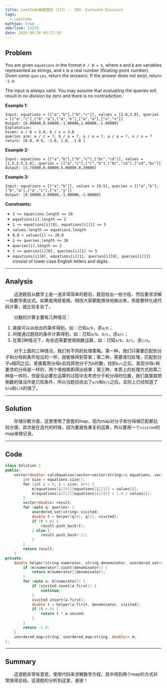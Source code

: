 ```yaml
---
title: LeetCode解题报告（172）-- 399. Evaluate Division
tags:
  - LeetCode
mathjax: true
abbrlink: 13270
date: 2020-09-28 00:27:19
---
```


## Problem

You are given `equations` in the format `A / B = k`, where `A` and `B` are variables represented as strings, and `k` is a real number (floating-point number). Given some `queries`, return *the answers*. If the answer does not exist, return `-1.0`.

The input is always valid. You may assume that evaluating the queries will result in no division by zero and there is no contradiction.

<!-- more -->

**Example 1:**

```
Input: equations = [["a","b"],["b","c"]], values = [2.0,3.0], queries = [["a","c"],["b","a"],["a","e"],["a","a"],["x","x"]]
Output: [6.00000,0.50000,-1.00000,1.00000,-1.00000]
Explanation: 
Given: a / b = 2.0, b / c = 3.0
queries are: a / c = ?, b / a = ?, a / e = ?, a / a = ?, x / x = ?
return: [6.0, 0.5, -1.0, 1.0, -1.0 ]
```

**Example 2:**

```
Input: equations = [["a","b"],["b","c"],["bc","cd"]], values = [1.5,2.5,5.0], queries = [["a","c"],["c","b"],["bc","cd"],["cd","bc"]]
Output: [3.75000,0.40000,5.00000,0.20000]
```

**Example 3:**

```
Input: equations = [["a","b"]], values = [0.5], queries = [["a","b"],["b","a"],["a","c"],["x","y"]]
Output: [0.50000,2.00000,-1.00000,-1.00000]
```

**Constraints:**

- `1 <= equations.length <= 20`
- `equations[i].length == 2`
- `1 <= equations[i][0], equations[i][1] <= 5`
- `values.length == equations.length`
- `0.0 < values[i] <= 20.0`
- `1 <= queries.length <= 20`
- `queries[i].length == 2`
- `1 <= queries[i][0], queries[i][1] <= 5`
- `equations[i][0], equations[i][1], queries[i][0], queries[i][1]` consist of lower case English letters and digits.

------

## Analysis

&emsp;&emsp;这道题目从数学上是一道非常简单的题目，题目给出一些方程，然后要求求解一些数学表达式。如果是用纸笔做，相信大家都能很快地做出来，但是要转化成代码计算，就比较复杂了。

&emsp;&emsp;分数的计算主要有几种情况：

1. 直接可以从给出的条件得到，如：已知`a/b`，求`a/b`；
2. 间接通过题目的条件计算得到，如：已知`a/b`、`b/c`，求`a/c`；
3. 在第2种情况下，有些还需要使用倒数运算，如：已知`a/b`、`b/c`，求`c/a`。

&emsp;&emsp;对于上面的三种情况，我们有不同的处理策略。第一种，我们只需要匹配到分子和分母和条件给出的一样，就能够得到答案；第二种，需要递归处理，匹配到分子`a`相同之后，紧接着用分母`b`去找其他分子为`b`的数，找到`b/c`之后，发现分母`c`和要求的分母是一样的，两个值相乘即得出结果；第三种，本质上的处理方式和第二种是一样的，但是没必要在运算的过程中去考虑分子和分母的位置，我们直接就把倒数的值当作是已知条件，所以当题目给出了`a/b`和`b/c`之后，实际上已经知道了`b/a`和`c/b`的值了。

------

## Solution

&emsp;&emsp;存储分数方面，这里使用了嵌套的map，因为map对分子和分母做匹配都比较方便。其次是在迭代的时候，因为要避免重复的运算，所以要用一个`visited`的map来做记录。

------

## Code

```c++
class Solution {
public:
    vector<double> calcEquation(vector<vector<string>>& equations, vector<double>& values, vector<vector<string>>& queries) {
        int size = equations.size();
        for (int i = 0; i < size; i++) {
            m[equations[i][0]][equations[i][1]] = values[i];
            m[equations[i][1]][equations[i][0]] = 1.0 / values[i];
        }
        vector<double> result;
        for (auto q: queries) {
            unordered_set<string> visited;
            double t = helper(q[0], q[1], visited);
            if (t > 0) {
                result.push_back(t);                
            } else {
                result.push_back(-1);
            }
        }
        return result;
    }
private:
    double helper(string numerator, string denominator, unordered_set<string>& visited) {
        if (m[numerator].count(denominator)) {
            return m[numerator][denominator];
        }
        for (auto a: m[numerator]) {
            if (visited.count(a.first)) {
                continue;
            }
            visited.insert(a.first);
            double t = helper(a.first, denominator, visited);
            if (t > 0) {
                return t * a.second;
            }
        }
        return -1.0;
    }
    unordered_map<string, unordered_map<string, double>> m;
};
```

------

## Summary

&emsp;&emsp;这道题非常有意思，使用代码来求解数学方程，其中用到两个map的方式非常值得总结。这道题的分析到这里，谢谢！
